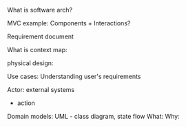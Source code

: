 What is software arch?

MVC example: Components + Interactions?

Requirement document

What is context map:

physical design:


Use cases:
Understanding user's requirements

Actor: external systems

 + action

Domain models:
UML - class diagram, state flow
What:
Why:
